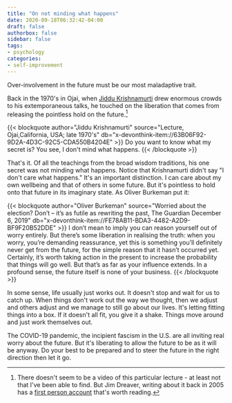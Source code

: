 ```yaml
---
title: "On not minding what happens"
date: 2020-09-18T06:32:42-04:00
draft: false
authorbox: false
sidebar: false
tags:
- psychology
categories:
- self-improvement
---
```

Over-involvement in the future must be our most maladaptive trait.

Back in the 1970's in Ojai, when [Jiddu Krishnamurti](https://kfoundation.org/) drew enormous crowds to his extemporaneous talks, he touched on the liberation that comes from releasing the pointless hold on the future.[^1]

{{< blockquote author="Jiddu Krishnamurti" source="Lecture, Ojai,California, USA; late 1970's" db="x-devonthink-item://63B06F92-9D2A-4D3C-92C5-CDA550B4204E" >}}
Do you want to know what my secret is? You see, I don't mind what happens.
{{< /blockquote >}}

That's it. Of all the teachings from the broad wisdom traditions, his one secret was not minding what happens. Notice that Krishnamurti didn't say "I don't care what happens." It's an important distinction. I can care about my own wellbeing and that of others in some future. But it's pointless to hold onto that future in its imaginary state. As Oliver Burkeman put it:

{{< blockquote author="Oliver Burkeman" source="Worried about the election? Don’t – it’s as futile as rewriting the past, The Guardian December 6, 2019" db="x-devonthink-item://FE78AB11-BDA3-4482-A2D9-BF9F20B52DDE" >}}
I don’t mean to imply you can reason yourself out of worry entirely. But there’s some liberation in realising the truth: when you worry, you’re demanding reassurance, yet this is something you’ll definitely never get from the future, for the simple reason that it hasn’t occurred yet. Certainly, it’s worth taking action in the present to increase the probability that things will go well. But that’s as far as your influence extends. In a profound sense, the future itself is none of your business.
{{< /blockquote >}}

In some sense, life usually just works out. It doesn't stop and wait for us to catch up. When things don't work out the way we thought, then we adjust and others adjust and we manage to still go about our lives. It's letting fitting things into a box. If it doesn't all fit, you give it a shake. Things move around and just work themselves out.

The COVID-19 pandemic, the incipient fascism in the U.S. are all inviting real worry about the future. But it's liberating to allow the future to be as it will be anyway. Do your best to be prepared and to steer the future in the right direction then let it go.

[^1]: There doesn't seem to be a video of this particular lecture - at least not that I've been able to find. But Jim Dreaver, writing about it back in 2005 has a [first person account](https://scottfree2b.wordpress.com/category/j-krishnamurti/) that's worth reading.
<!-- x-devonthink-item://63B06F92-9D2A-4D3C-92C5-CDA550B4204E -->
